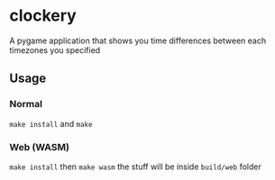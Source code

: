 # clockery
A pygame application that shows you time differences between each timezones you specified

## Usage

### Normal

`make install` and `make`

### Web (WASM)

`make install` then `make wasm` the stuff will be inside `build/web` folder
